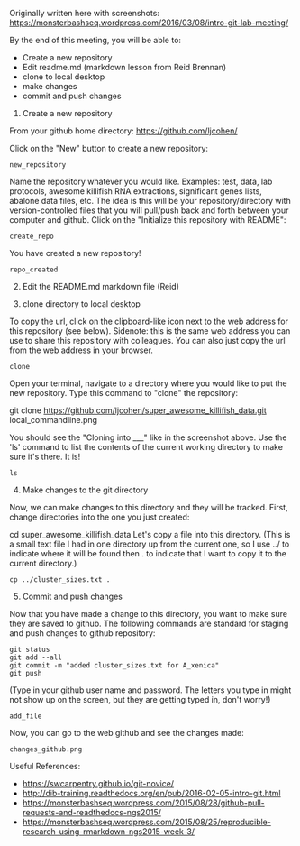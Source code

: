 Originally written here with screenshots:
https://monsterbashseq.wordpress.com/2016/03/08/intro-git-lab-meeting/


By the end of this meeting, you will be able to:

* Create a new repository
* Edit readme.md (markdown lesson from Reid Brennan)
* clone to local desktop
* make changes
* commit and push changes

1. Create a new repository

From your github home directory: https://github.com/ljcohen/

Click on the "New" button to create a new repository:

    new_repository

Name the repository whatever you would like. Examples: test, data, lab protocols, awesome killifish RNA extractions, significant genes lists, abalone data files, etc. The idea is this will be your repository/directory with version-controlled files that you will pull/push back and forth between your computer and github. Click on the "Initialize this repository with README":

    create_repo

You have created a new repository!

    repo_created

2. Edit the README.md markdown file (Reid)

3. clone directory to local desktop

To copy the url, click on the clipboard-like icon next to the web address for this repository (see below). Sidenote: this is the same web address you can use to share this repository with colleagues. You can also just copy the url from the web address in your browser.

    clone

Open your terminal, navigate to a directory where you would like to put the new repository. Type this command to "clone" the repository:

git clone https://github.com/ljcohen/super_awesome_killifish_data.git
local_commandline.png

You should see the "Cloning into ___" like in the screenshot above. Use the 'ls' command to list the contents of the current working directory to make sure it's there. It is!

    ls

4. Make changes to the git directory

Now, we can make changes to this directory and they will be tracked. First, change directories into the one you just created:

cd super_awesome_killifish_data
Let's copy a file into this directory. (This is a small text file I had in one directory up from the current one, so I use ../ to indicate where it will be found then . to indicate that I want to copy it to the current directory.)

    cp ../cluster_sizes.txt .

5. Commit and push changes

Now that you have made a change to this directory, you want to make sure they are saved to github. The following commands are standard for staging and push changes to github repository:

    git status
    git add --all
    git commit -m "added cluster_sizes.txt for A_xenica"
    git push

(Type in your github user name and password. The letters you type in might not show up on the screen, but they are getting typed in, don't worry!)

    add_file

Now, you can go to the web github and see the changes made:

    changes_github.png

Useful References:

* https://swcarpentry.github.io/git-novice/
* http://dib-training.readthedocs.org/en/pub/2016-02-05-intro-git.html
* https://monsterbashseq.wordpress.com/2015/08/28/github-pull-requests-and-readthedocs-ngs2015/
* https://monsterbashseq.wordpress.com/2015/08/25/reproducible-research-using-rmarkdown-ngs2015-week-3/
